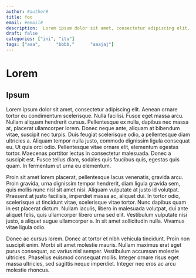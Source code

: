 ```yaml
---
author: #author#
title: foo
email: #email#
description:  Lorem ipsum dolor sit amet, consectetur adipiscing elit. Aenean ornare tortor eu condimentum scelerisque.
draft: false
categories: ["ini", "itu"]
tags: ["aaa",      "bbbb,"      "aaajaj"]
---
```


# Lorem
## Ipsum


Lorem ipsum dolor sit amet, consectetur adipiscing elit. Aenean ornare tortor eu condimentum scelerisque. Nulla facilisi. Fusce eget massa arcu. Nullam aliquam hendrerit cursus. Pellentesque ex nulla, dapibus nec massa at, placerat ullamcorper lorem. Donec neque ante, aliquam at bibendum vitae, suscipit nec turpis. Duis feugiat scelerisque odio, a pellentesque diam ultricies a. Aliquam tempor nulla justo, commodo dignissim ligula consequat eu. Ut quis orci odio. Pellentesque vitae ornare elit, elementum egestas tortor. Maecenas porttitor lectus in consectetur malesuada. Donec a suscipit est. Fusce tellus diam, sodales quis faucibus quis, egestas quis quam. In fermentum ut urna eu elementum.<!--more-->

Proin sit amet lorem placerat, pellentesque lacus venenatis, gravida arcu. Proin gravida, urna dignissim tempor hendrerit, diam ligula gravida sem, quis mollis nunc nisl sit amet nisi. Aliquam vulputate at justo id volutpat. Praesent at justo facilisis, imperdiet massa ac, aliquet dui. In tortor odio, scelerisque ut tincidunt vitae, scelerisque vitae tortor. Nunc dapibus quam in est placerat dictum. Nullam iaculis, libero in malesuada volutpat, dui ante aliquet felis, quis ullamcorper libero urna sed elit. Vestibulum vulputate nisi justo, a aliquet augue ullamcorper a. In sit amet sollicitudin nulla. Vivamus vitae ligula odio.

Donec ac cursus lorem. Donec at tortor et nibh vehicula tincidunt. Proin non suscipit enim. Morbi sit amet molestie mauris. Nullam maximus erat eget purus consequat, ac varius nisl semper. Vestibulum accumsan molestie ultricies. Phasellus euismod consequat mollis. Integer ornare risus eget massa ultricies, sed sagittis neque imperdiet. Integer nec eros ac arcu molestie rhoncus.

